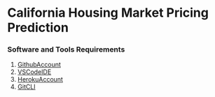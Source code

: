 # California Housing Market Pricing Prediction

### Software and Tools Requirements

1. [GithubAccount](https://github.com/Amit-Mahi/End-To-End_-ML_Housing_market.git)
2. [VSCodeIDE](https://code.visualstudio.com/)
3. [HerokuAccount](https://heroku.com)
4. [GitCLI](https://git-scm.com/book/en/v2/Getting-Started-The-Command_line)